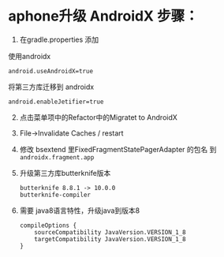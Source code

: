 # aphone升级 AndroidX 步骤：

1. 在gradle.properties 添加

 使用androidx

```
android.useAndroidX=true
```

将第三方库迁移到 androidx

```
android.enableJetifier=true
```

2. 点击菜单项中的Refactor中的Migratet to AndroidX

3. File->Invalidate Caches / restart

4. 修改 bsextend 里FixedFragmentStatePagerAdapter 的包名 到 `androidx.fragment.app`

5. 升级第三方库butterknife版本

    ```
    butterknife 8.8.1 -> 10.0.0
    butterknife-compiler
    ```

6. 需要 java8语言特性，升级java到版本8

    ```
    compileOptions {
        sourceCompatibility JavaVersion.VERSION_1_8
        targetCompatibility JavaVersion.VERSION_1_8
    }
    ```
